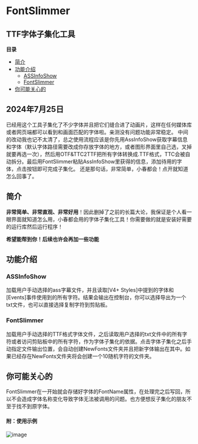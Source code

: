 # FontSlimmer
## TTF字体子集化工具

**目录**
- [简介](#简介)
- [功能介绍](#功能介绍)
  - [ASSInfoShow](#assinfoshow)
  - [FontSlimmer](#fontslimmer)
- [你可能关心的](#你可能关心的)

## 2024年7月25日
已经用这个工具子集化了不少字体并且把它们缝合进了动画片，这样在任何媒体库或者网页端都可以看到和画面匹配的字体啦。亲测没有问题功能非常稳定。
中间的改动我也记不太清了，总之使用流程应该是你先用AssInfoShow获取字幕信息和字体（默认字体路径需要改成你存放字体的地方，或者图形界面里自己选，叉掉就要再选一次），然后用OTF&TTC2TTF把所有字体转换成.TTF格式，TTC会被自动拆分。最后用FontSlimmer粘贴AssInfoShow里获得的信息，添加待用的字体，点击按钮即可完成子集化。
还是那句话，非常简单，小春都会！点开就知道怎么回事了。

## 简介
**非常简单、非常直观、非常好用**！因此删掉了之前的长篇大论，我保证是个人看一眼界面就知道怎么用，小春都会用的字体子集化工具！你需要做的就是安装好需要的运行库然后运行程序！

**希望能帮到你！后续也许会再加一些功能**

## 功能介绍
### ASSInfoShow
加载用户手动选择的ass字幕文件，并且读取[V4+ Styles]中提到的字体和[Events]事件使用到的所有字符。结果会输出在控制台，你可以选择导出为一个txt文件，也可以直接选择复制字符到剪贴板。

### FontSlimmer
加载用户手动选择的TTF格式字体文件，之后读取用户选择的txt文件中的所有字符或者访问剪贴板中的所有字符，作为字体子集化的依据。点击字体子集化之后手动指定文件输出位置，会自动创建NewFonts文件夹并且把新字体输出在其中。如果已经存在NewFonts文件夹将会创建一个10随机字符的文件夹。

## 你可能关心的
FontSlimmer在一开始就会存储好字体的FontName属性，在处理完之后写回，所以不会造成字体名称变化导致字体无法被调用的问题。也方便想反子集化的朋友不至于找不到原字体。




#### 附：使用示例

![image](https://github.com/NoChantingWaterMagic/FontSlimmer/assets/120241623/bee9685a-6c01-4988-9430-fe5fc05559ed)



